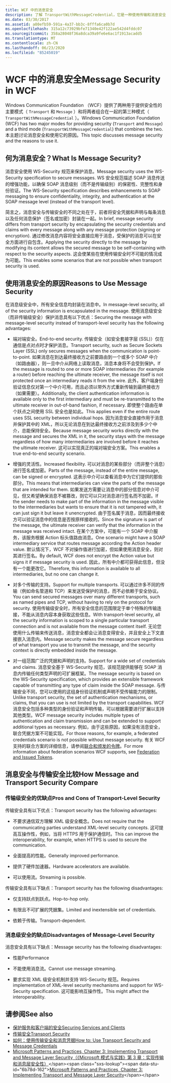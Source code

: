 ```yaml
---
title: WCF 中的消息安全
description: 了解 TransportWithMessageCredential，它是一种使用传输和消息安全模式的组合的 WCF 消息安全类型。
ms.date: 03/30/2017
ms.assetid: a80efb59-591a-4a37-bb3c-8fffa6ca0b7d
ms.openlocfilehash: 315a12c73929bfe71340e42f122ae542d4fddc07
ms.sourcegitcommit: 358a28048f36a8dca39a9fe6e6ac1f1913acadd5
ms.translationtype: MT
ms.contentlocale: zh-CN
ms.lasthandoff: 06/23/2020
ms.locfileid: "85245019"
---
```

# <a name="message-security-in-wcf"></a><span data-ttu-id="6b78d-103">WCF 中的消息安全</span><span class="sxs-lookup"><span data-stu-id="6b78d-103">Message Security in WCF</span></span>

<span data-ttu-id="6b78d-104">Windows Communication Foundation （WCF）提供了两种用于提供安全性的主要模式（ `Transport` 和 `Message` ）和将两者组合在一起的第三种模式（ `TransportWithMessageCredential` ）。</span><span class="sxs-lookup"><span data-stu-id="6b78d-104">Windows Communication Foundation (WCF) has two major modes for providing security (`Transport` and `Message`) and a third mode (`TransportWithMessageCredential`) that combines the two.</span></span> <span data-ttu-id="6b78d-105">本主题讨论消息安全和使用它的原因。</span><span class="sxs-lookup"><span data-stu-id="6b78d-105">This topic discusses message security and the reasons to use it.</span></span>

## <a name="what-is-message-security"></a><span data-ttu-id="6b78d-106">何为消息安全？</span><span class="sxs-lookup"><span data-stu-id="6b78d-106">What Is Message Security?</span></span>

<span data-ttu-id="6b78d-107">消息安全使用 WS-Security 规范来保护消息。</span><span class="sxs-lookup"><span data-stu-id="6b78d-107">Message security uses the WS-Security specification to secure messages.</span></span> <span data-ttu-id="6b78d-108">WS 安全规范描述 SOAP 消息传送的增强功能，以确保 SOAP 消息级别（而不是传输级别）的保密性、完整性和身份验证。</span><span class="sxs-lookup"><span data-stu-id="6b78d-108">The WS-Security specification describes enhancements to SOAP messaging to ensure confidentiality, integrity, and authentication at the SOAP message level (instead of the transport level).</span></span>

<span data-ttu-id="6b78d-109">简言之，消息安全与传输安全的不同之处在于，前者将安全凭据和声明与每条消息以及任何消息保护（签名或加密）封装在一起。</span><span class="sxs-lookup"><span data-stu-id="6b78d-109">In brief, message security differs from transport security by encapsulating the security credentials and claims with every message along with any message protection (signing or encryption).</span></span> <span data-ttu-id="6b78d-110">通过修改消息内容将安全直接应用于消息，受保护的消息可以在安全方面进行自包含。</span><span class="sxs-lookup"><span data-stu-id="6b78d-110">Applying the security directly to the message by modifying its content allows the secured message to be self-containing with respect to the security aspects.</span></span> <span data-ttu-id="6b78d-111">这会使某些在使用传输安全时不可能的情况成为可能。</span><span class="sxs-lookup"><span data-stu-id="6b78d-111">This enables some scenarios that are not possible when transport security is used.</span></span>

## <a name="reasons-to-use-message-security"></a><span data-ttu-id="6b78d-112">使用消息安全的原因</span><span class="sxs-lookup"><span data-stu-id="6b78d-112">Reasons to Use Message Security</span></span>

<span data-ttu-id="6b78d-113">在消息级安全中，所有安全信息均封装在消息中。</span><span class="sxs-lookup"><span data-stu-id="6b78d-113">In message-level security, all of the security information is encapsulated in the message.</span></span> <span data-ttu-id="6b78d-114">使用消息级安全（而非传输级安全）保护消息具有以下优点：</span><span class="sxs-lookup"><span data-stu-id="6b78d-114">Securing the message with message-level security instead of transport-level security has the following advantages:</span></span>

- <span data-ttu-id="6b78d-115">端对端安全。</span><span class="sxs-lookup"><span data-stu-id="6b78d-115">End-to-end security.</span></span> <span data-ttu-id="6b78d-116">传输安全（如安全套接字层 (SSL)）仅在通信是点对点时才保护消息。</span><span class="sxs-lookup"><span data-stu-id="6b78d-116">Transport security, such as Secure Sockets Layer (SSL) only secures messages when the communication is point-to-point.</span></span> <span data-ttu-id="6b78d-117">如果消息在到达最终接收方之前要路由到一个或多个 SOAP 中介（如路由器），则一旦中介从网络上读取消息，消息本身将不会受到保护。</span><span class="sxs-lookup"><span data-stu-id="6b78d-117">If the message is routed to one or more SOAP intermediaries (for example a router) before reaching the ultimate receiver, the message itself is not protected once an intermediary reads it from the wire.</span></span> <span data-ttu-id="6b78d-118">此外，客户端身份验证信息仅对第一个中介可用，而且必须以带外方式重新传输到最终接收方（如果需要）。</span><span class="sxs-lookup"><span data-stu-id="6b78d-118">Additionally, the client authentication information is available only to the first intermediary and must be re-transmitted to the ultimate receiver in out-of-band fashion, if necessary.</span></span> <span data-ttu-id="6b78d-119">即使整个路由在单个跃点之间使用 SSL 安全也是如此。</span><span class="sxs-lookup"><span data-stu-id="6b78d-119">This applies even if the entire route uses SSL security between individual hops.</span></span> <span data-ttu-id="6b78d-120">因为消息安全直接作用于消息并保护其中的 XML，所以无论消息在到达最终接收方之前涉及到多少个中介，总能保持安全。</span><span class="sxs-lookup"><span data-stu-id="6b78d-120">Because message security works directly with the message and secures the XML in it, the security stays with the message regardless of how many intermediaries are involved before it reaches the ultimate receiver.</span></span> <span data-ttu-id="6b78d-121">这可以实现真正的端对端安全方案。</span><span class="sxs-lookup"><span data-stu-id="6b78d-121">This enables a true end-to-end security scenario.</span></span>

- <span data-ttu-id="6b78d-122">增强的灵活性。</span><span class="sxs-lookup"><span data-stu-id="6b78d-122">Increased flexibility.</span></span> <span data-ttu-id="6b78d-123">可以对消息的某些部分（而非整个消息）进行签名或加密。</span><span class="sxs-lookup"><span data-stu-id="6b78d-123">Parts of the message, instead of the entire message, can be signed or encrypted.</span></span> <span data-ttu-id="6b78d-124">这表示中介可以查看消息中为它们提供的那些部分。</span><span class="sxs-lookup"><span data-stu-id="6b78d-124">This means that intermediaries can view the parts of the message that are intended for them.</span></span> <span data-ttu-id="6b78d-125">如果发送方需要让消息中的部分信息对中介可见，但又希望确保消息不被篡改，则它可以只对消息进行签名而不加密。</span><span class="sxs-lookup"><span data-stu-id="6b78d-125">If the sender needs to make part of the information in the message visible to the intermediaries but wants to ensure that it is not tampered with, it can just sign it but leave it unencrypted.</span></span> <span data-ttu-id="6b78d-126">由于签名属于消息，因而最终接收方可以验证消息中的信息是否按原样接收的。</span><span class="sxs-lookup"><span data-stu-id="6b78d-126">Since the signature is part of the message, the ultimate receiver can verify that the information in the message was received intact.</span></span> <span data-ttu-id="6b78d-127">在某个方案中，可能有一个 SOAP 中介服务，该服务根据 Action 标头值路由消息。</span><span class="sxs-lookup"><span data-stu-id="6b78d-127">One scenario might have a SOAP intermediary service that routes message according the Action header value.</span></span> <span data-ttu-id="6b78d-128">默认情况下，WCF 不对操作值进行加密，但如果使用消息安全，则对其进行签名。</span><span class="sxs-lookup"><span data-stu-id="6b78d-128">By default, WCF does not encrypt the Action value but signs it if message security is used.</span></span> <span data-ttu-id="6b78d-129">因此，所有中介都可获得此信息，但没有一个能更改它。</span><span class="sxs-lookup"><span data-stu-id="6b78d-129">Therefore, this information is available to all intermediaries, but no one can change it.</span></span>

- <span data-ttu-id="6b78d-130">对多个传输的支持。</span><span class="sxs-lookup"><span data-stu-id="6b78d-130">Support for multiple transports.</span></span> <span data-ttu-id="6b78d-131">可以通过许多不同的传输（例如命名管道和 TCP）来发送受保护的消息，而不必依赖于安全协议。</span><span class="sxs-lookup"><span data-stu-id="6b78d-131">You can send secured messages over many different transports, such as named pipes and TCP, without having to rely on the protocol for security.</span></span> <span data-ttu-id="6b78d-132">使用传输级安全时，所有安全信息的范围限定于单个特殊的传输连接，不能从消息内容本身获取这些信息。</span><span class="sxs-lookup"><span data-stu-id="6b78d-132">With transport-level security, all the security information is scoped to a single particular transport connection and is not available from the message content itself.</span></span> <span data-ttu-id="6b78d-133">无论您使用什么传输来传送消息，消息安全都会让消息变得安全，并且安全上下文直接嵌入消息内。</span><span class="sxs-lookup"><span data-stu-id="6b78d-133">Message security makes the message secure regardless of what transport you use to transmit the message, and the security context is directly embedded inside the message.</span></span>

- <span data-ttu-id="6b78d-134">对一组范围广泛的凭据和声明的支持。</span><span class="sxs-lookup"><span data-stu-id="6b78d-134">Support for a wide set of credentials and claims.</span></span> <span data-ttu-id="6b78d-135">消息安全基于 WS-Security 规范，该规范提供能够在 SOAP 消息内传输任何类型声明的可扩展框架。</span><span class="sxs-lookup"><span data-stu-id="6b78d-135">The message security is based on the WS-Security specification, which provides an extensible framework capable of transmitting any type of claim inside the SOAP message.</span></span> <span data-ttu-id="6b78d-136">与传输安全不同，您可以使用的这组身份验证机制或声明不受传输能力的限制。</span><span class="sxs-lookup"><span data-stu-id="6b78d-136">Unlike transport security, the set of authentication mechanisms, or claims, that you can use is not limited by the transport capabilities.</span></span> <span data-ttu-id="6b78d-137">WCF 消息安全包括多种类型的身份验证和声明传输，可以根据需要进行扩展以支持其他类型。</span><span class="sxs-lookup"><span data-stu-id="6b78d-137">WCF message security includes multiple types of authentication and claim transmission and can be extended to support additional types as necessary.</span></span> <span data-ttu-id="6b78d-138">例如，由于这些原因，如果没有消息安全，联合凭据方案不可能实现。</span><span class="sxs-lookup"><span data-stu-id="6b78d-138">For those reasons, for example, a federated credentials scenario is not possible without message security.</span></span> <span data-ttu-id="6b78d-139">有关 WCF 支持的联合方案的详细信息，请参阅[联合和颁发的令牌](federation-and-issued-tokens.md)。</span><span class="sxs-lookup"><span data-stu-id="6b78d-139">For more information about federation scenarios WCF supports, see [Federation and Issued Tokens](federation-and-issued-tokens.md).</span></span>

## <a name="how-message-and-transport-security-compare"></a><span data-ttu-id="6b78d-140">消息安全与传输安全比较</span><span class="sxs-lookup"><span data-stu-id="6b78d-140">How Message and Transport Security Compare</span></span>

### <a name="pros-and-cons-of-transport-level-security"></a><span data-ttu-id="6b78d-141">传输级安全的优缺点</span><span class="sxs-lookup"><span data-stu-id="6b78d-141">Pros and Cons of Transport-Level Security</span></span>

<span data-ttu-id="6b78d-142">传输安全具有以下优点：</span><span class="sxs-lookup"><span data-stu-id="6b78d-142">Transport security has the following advantages:</span></span>

- <span data-ttu-id="6b78d-143">不要求通信双方理解 XML 级安全概念。</span><span class="sxs-lookup"><span data-stu-id="6b78d-143">Does not require that the communicating parties understand XML-level security concepts.</span></span> <span data-ttu-id="6b78d-144">这可提高互操作性，例如，当将 HTTPS 用于保护通信时。</span><span class="sxs-lookup"><span data-stu-id="6b78d-144">This can improve the interoperability, for example, when HTTPS is used to secure the communication.</span></span>

- <span data-ttu-id="6b78d-145">全面提高的性能。</span><span class="sxs-lookup"><span data-stu-id="6b78d-145">Generally improved performance.</span></span>

- <span data-ttu-id="6b78d-146">提供了硬件加速器。</span><span class="sxs-lookup"><span data-stu-id="6b78d-146">Hardware accelerators are available.</span></span>

- <span data-ttu-id="6b78d-147">可以使用流。</span><span class="sxs-lookup"><span data-stu-id="6b78d-147">Streaming is possible.</span></span>

 <span data-ttu-id="6b78d-148">传输安全具有以下缺点：</span><span class="sxs-lookup"><span data-stu-id="6b78d-148">Transport security has the following disadvantages:</span></span>

- <span data-ttu-id="6b78d-149">仅支持跃点到跃点。</span><span class="sxs-lookup"><span data-stu-id="6b78d-149">Hop-to-hop only.</span></span>

- <span data-ttu-id="6b78d-150">有限且不可扩展的凭据集。</span><span class="sxs-lookup"><span data-stu-id="6b78d-150">Limited and inextensible set of credentials.</span></span>

- <span data-ttu-id="6b78d-151">依赖于传输。</span><span class="sxs-lookup"><span data-stu-id="6b78d-151">Transport-dependent.</span></span>

### <a name="disadvantages-of-message-level-security"></a><span data-ttu-id="6b78d-152">消息级安全的缺点</span><span class="sxs-lookup"><span data-stu-id="6b78d-152">Disadvantages of Message-Level Security</span></span>

<span data-ttu-id="6b78d-153">消息安全具有以下缺点：</span><span class="sxs-lookup"><span data-stu-id="6b78d-153">Message security has the following disadvantages:</span></span>

- <span data-ttu-id="6b78d-154">性能</span><span class="sxs-lookup"><span data-stu-id="6b78d-154">Performance</span></span>

- <span data-ttu-id="6b78d-155">不能使用消息流。</span><span class="sxs-lookup"><span data-stu-id="6b78d-155">Cannot use message streaming.</span></span>

- <span data-ttu-id="6b78d-156">要求实现 XML 级安全机制并支持 WS-Security 规范。</span><span class="sxs-lookup"><span data-stu-id="6b78d-156">Requires implementation of XML-level security mechanisms and support for WS-Security specification.</span></span> <span data-ttu-id="6b78d-157">这可能影响互操作性。</span><span class="sxs-lookup"><span data-stu-id="6b78d-157">This might affect the interoperability.</span></span>

## <a name="see-also"></a><span data-ttu-id="6b78d-158">请参阅</span><span class="sxs-lookup"><span data-stu-id="6b78d-158">See also</span></span>

- [<span data-ttu-id="6b78d-159">保护服务和客户端的安全</span><span class="sxs-lookup"><span data-stu-id="6b78d-159">Securing Services and Clients</span></span>](securing-services-and-clients.md)
- [<span data-ttu-id="6b78d-160">传输安全</span><span class="sxs-lookup"><span data-stu-id="6b78d-160">Transport Security</span></span>](transport-security.md)
- [<span data-ttu-id="6b78d-161">如何：使用传输安全和消息凭据</span><span class="sxs-lookup"><span data-stu-id="6b78d-161">How to: Use Transport Security and Message Credentials</span></span>](how-to-use-transport-security-and-message-credentials.md)
- <span data-ttu-id="6b78d-162">[Microsoft Patterns and Practices, Chapter 3: Implementing Transport and Message Layer Security（《Microsoft 模式与实践》第 3 章：实现传输和消息层安全性）](https://docs.microsoft.com/previous-versions/msp-n-p/ff647370(v=pandp.10))</span><span class="sxs-lookup"><span data-stu-id="6b78d-162">[Microsoft Patterns and Practices, Chapter 3: Implementing Transport and Message Layer Security](https://docs.microsoft.com/previous-versions/msp-n-p/ff647370(v=pandp.10))</span></span>

